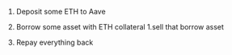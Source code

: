 
1. Deposit some ETH to Aave

2. Borrow some asset with ETH collateral
    1.sell that borrow asset

3. Repay everything back

